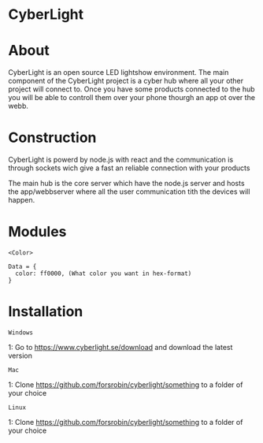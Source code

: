 # CyberLight

# About

CyberLight is an open source LED lightshow environment.
The main component of the CyberLight project is a cyber hub where all your other project will connect to.
Once you have some products connected to the hub you will be able to controll them over your phone thourgh an app ot over the webb.

# Construction

CyberLight is powerd by node.js with react and the communication is through sockets wich give a fast an reliable connection with your products

The main hub is the core server which have the node.js server and hosts the app/webbserver where all the user communication tith the devices will happen.

# Modules

````
<Color>

Data = {
  color: ff0000, (What color you want in hex-format)
}
````

# Installation

````
Windows
````
1: Go to https://www.cyberlight.se/download and download the latest version

````
Mac
````
1: Clone https://github.com/forsrobin/cyberlight/something to a folder of your choice

````
Linux
````
1: Clone https://github.com/forsrobin/cyberlight/something to a folder of your choice
